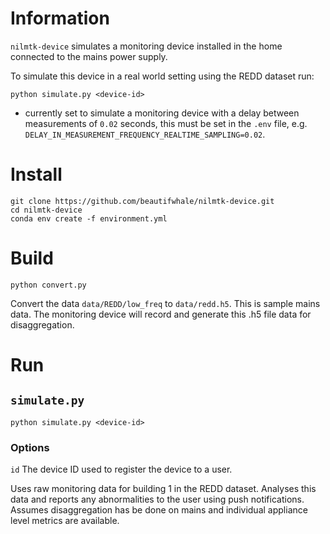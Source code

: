 # Information

`nilmtk-device` simulates a monitoring device installed in the home connected to the mains power supply.

To simulate this device in a real world setting using the REDD dataset run:

`python simulate.py <device-id>`

- currently set to simulate a monitoring device with a delay between measurements of `0.02` seconds, this must be set in the `.env` file, e.g. `DELAY_IN_MEASUREMENT_FREQUENCY_REALTIME_SAMPLING=0.02`.

# Install 

```
git clone https://github.com/beautifwhale/nilmtk-device.git
cd nilmtk-device
conda env create -f environment.yml
```

# Build

`python convert.py`

Convert the data `data/REDD/low_freq` to `data/redd.h5`. This is sample mains data. The monitoring device will record and generate this .h5 file data for disaggregation.

# Run

## `simulate.py`

`python simulate.py <device-id>`

### Options

`id` The device ID used to register the device to a user.

Uses raw monitoring data for building 1 in the REDD dataset. Analyses this data and reports any abnormalities to the user using push notifications. Assumes disaggregation has be done on mains and individual appliance level metrics are available.


